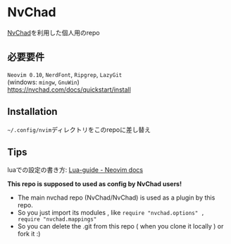# NvChad
[NvChad](https://nvchad.com/)を利用した個人用のrepo

## 必要要件
`Neovim 0.10`, `NerdFont`, `Ripgrep`, `LazyGit`  
(windows: `mingw`, `GnuWin`)  
https://nvchad.com/docs/quickstart/install

## Installation
`~/.config/nvim`ディレクトリをこのrepoに差し替え

## Tips
luaでの設定の書き方: [Lua-guide - Neovim docs](https://neovim.io/doc/user/lua-guide.html#lua-guide)

**This repo is supposed to used as config by NvChad users!**

- The main nvchad repo (NvChad/NvChad) is used as a plugin by this repo.
- So you just import its modules , like `require "nvchad.options" , require "nvchad.mappings"`
- So you can delete the .git from this repo ( when you clone it locally ) or fork it :)
